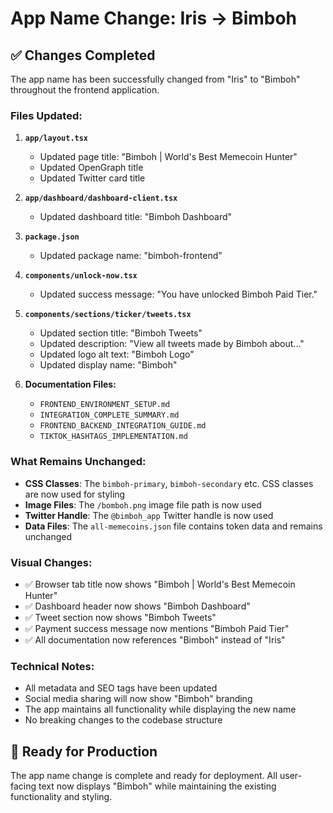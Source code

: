 # App Name Change: Iris → Bimboh

## ✅ Changes Completed

The app name has been successfully changed from "Iris" to "Bimboh" throughout the frontend application.

### **Files Updated:**

1. **`app/layout.tsx`**
   - Updated page title: "Bimboh | World's Best Memecoin Hunter"
   - Updated OpenGraph title
   - Updated Twitter card title

2. **`app/dashboard/dashboard-client.tsx`**
   - Updated dashboard title: "Bimboh Dashboard"

3. **`package.json`**
   - Updated package name: "bimboh-frontend"

4. **`components/unlock-now.tsx`**
   - Updated success message: "You have unlocked Bimboh Paid Tier."

5. **`components/sections/ticker/tweets.tsx`**
   - Updated section title: "Bimboh Tweets"
   - Updated description: "View all tweets made by Bimboh about..."
   - Updated logo alt text: "Bimboh Logo"
   - Updated display name: "Bimboh"

6. **Documentation Files:**
   - `FRONTEND_ENVIRONMENT_SETUP.md`
   - `INTEGRATION_COMPLETE_SUMMARY.md`
   - `FRONTEND_BACKEND_INTEGRATION_GUIDE.md`
   - `TIKTOK_HASHTAGS_IMPLEMENTATION.md`

### **What Remains Unchanged:**

- **CSS Classes**: The `bimboh-primary`, `bimboh-secondary` etc. CSS classes are now used for styling
- **Image Files**: The `/bomboh.png` image file path is now used
- **Twitter Handle**: The `@bimboh_app` Twitter handle is now used
- **Data Files**: The `all-memecoins.json` file contains token data and remains unchanged

### **Visual Changes:**

- ✅ Browser tab title now shows "Bimboh | World's Best Memecoin Hunter"
- ✅ Dashboard header now shows "Bimboh Dashboard"
- ✅ Tweet section now shows "Bimboh Tweets"
- ✅ Payment success message now mentions "Bimboh Paid Tier"
- ✅ All documentation now references "Bimboh" instead of "Iris"

### **Technical Notes:**

- All metadata and SEO tags have been updated
- Social media sharing will now show "Bimboh" branding
- The app maintains all functionality while displaying the new name
- No breaking changes to the codebase structure

## 🚀 Ready for Production

The app name change is complete and ready for deployment. All user-facing text now displays "Bimboh" while maintaining the existing functionality and styling.
